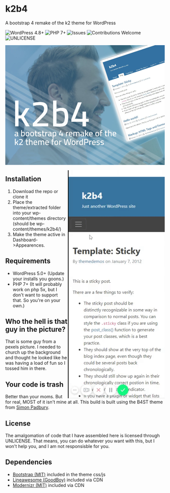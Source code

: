 # k2b4
A bootstrap 4 remake of the k2 theme for WordPress

![WordPress 4.8+](https://img.shields.io/badge/WordPress-4.8%2B-blue.svg)
![PHP 7+](https://img.shields.io/badge/PHP-7%2B-blueviolet.svg)
![Issues](https://img.shields.io/github/issues/mrpatg/k2b4.svg)
![Contributions Welcome](https://img.shields.io/badge/contributions-welcome-orange.svg)
![UNLICENSE](https://img.shields.io/badge/license-UNLICENSE-blue.svg)


![k2b4 screenshot](https://github.com/mrpatg/k2b4/blob/master/screenshot.jpg)

<img src="https://github.com/mrpatg/k2b4/blob/master/mobile_menu.gif" align="right" alt="mobile menu animation">

## Installation

1. Download the repo or clone it
2. Place the theme/extracted folder into your wp-content/themes directory (should be wp-content/themes/k2b4/)
3. Make the theme active in Dashboard->Appearences. 

## Requirements

* WordPress 5.0+ (Update your installs you goons.)
* PHP 7+ (It will probably work on php 5x, but I don't want to support that. So you're on your own.)

## Who the hell is that guy in the picture?

That is some guy from a pexels picture. I needed to church up the background and thought he looked like he was having a load of fun so I tossed him in there.

## Your code is trash

Better than your moms. But for real, MOST of it isn't mine at all. This build is built using the B4ST theme from [Simon Padbury](https://github.com/SimonPadbury/b4st). 

## License

The amalgomation of code that I have assembled here is licensed through UNLICENSE. That means, you can do whatever you want with this, but I won't help you, and I am not responsisble for you.

## Dependencies



* <a href="https://github.com/twbs/bootstrap">Bootstrap (MIT)</a> included in the theme css/js
* <a href="https://github.com/icons8/line-awesome">Lineawesome (GoodBoy)</a> included via CDN
* <a href="https://github.com/modernizr/modernizr">Modernizr (MIT)</a> included via CDN

